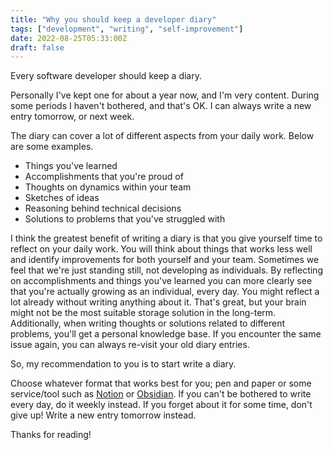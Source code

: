 ```yaml
---
title: "Why you should keep a developer diary"
tags: ["development", "writing", "self-improvement"]
date: 2022-08-25T05:33:00Z
draft: false
---
```


Every software developer should keep a diary.

Personally I've kept one for about a year now, and I'm very content.
During some periods I haven't bothered, and that's OK.
I can always write a new entry tomorrow, or next week.

The diary can cover a lot of different aspects from your daily work.
Below are some examples.

 - Things you've learned
 - Accomplishments that you're proud of
 - Thoughts on dynamics within your team
 - Sketches of ideas
 - Reasoning behind technical decisions
 - Solutions to problems that you've struggled with

I think the greatest benefit of writing a diary is that you give yourself time to reflect on your daily work.
You will think about things that works less well and identify improvements for both yourself and your team.
Sometimes we feel that we're just standing still, not developing as individuals.
By reflecting on accomplishments and things you've learned you can more clearly see that you're actually growing as an individual, every day.
You might reflect a lot already without writing anything about it.
That's great, but your brain might not be the most suitable storage solution in the long-term.
Additionally, when writing thoughts or solutions related to different problems, you'll get a personal knowledge base.
If you encounter the same issue again, you can always re-visit your old diary entries.

So, my recommendation to you is to start write a diary.

Choose whatever format that works best for you; pen and paper or some service/tool such as [Notion](https://notion.com/) or [Obsidian](https://obsidian.md/).
If you can't be bothered to write every day, do it weekly instead.
If you forget about it for some time, don't give up!
Write a new entry tomorrow instead.

Thanks for reading!
